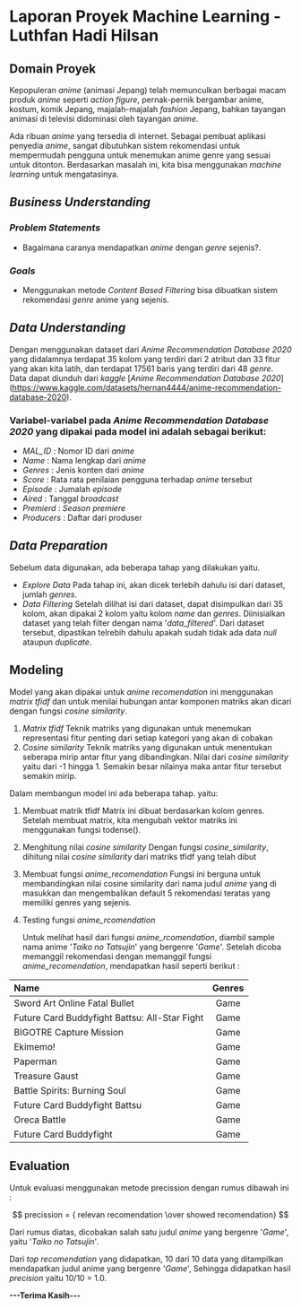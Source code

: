 # Laporan Proyek Machine Learning - Luthfan Hadi Hilsan

## Domain Proyek
Kepopuleran *anime* (animasi Jepang) telah memunculkan berbagai macam
produk *anime* seperti *action figure*, pernak-pernik bergambar anime, kostum,
komik Jepang, majalah-majalah *fashion* Jepang, bahkan tayangan animasi di
televisi didominasi oleh tayangan *anime*. 

Ada ribuan *anime* yang tersedia di internet. Sebagai pembuat aplikasi penyedia *anime*, sangat dibutuhkan sistem rekomendasi untuk mempermudah pengguna untuk menemukan anime genre yang sesuai untuk ditonton. Berdasarkan masalah ini, kita bisa menggunakan *machine learning* untuk mengatasinya.
## *Business Understanding*


### *Problem Statements*

- Bagaimana caranya mendapatkan *anime* dengan *genre* sejenis?.

### *Goals*

- Menggunakan metode *Content Based Filtering* bisa dibuatkan sistem rekomendasi *genre* anime yang sejenis. 


## *Data Understanding*
Dengan menggunakan dataset dari *Anime Recommendation Database 2020* yang didalamnya terdapat 35 kolom yang terdiri dari 2 atribut dan 33 fitur yang akan kita latih, dan terdapat 17561 baris yang terdiri dari 48 *genre*. Data dapat diunduh dari *kaggle* [*Anime Recommendation Database 2020*] (https://www.kaggle.com/datasets/hernan4444/anime-recommendation-database-2020).

### Variabel-variabel pada *Anime Recommendation Database 2020* yang dipakai pada model ini adalah sebagai berikut:

- *MAL_ID* : Nomor ID dari *anime*
- *Name* : Nama lengkap dari *anime*
- *Genres* : Jenis konten dari *anime* 
- *Score* : Rata rata penilaian pengguna terhadap *anime* tersebut
- *Episode* : Jumalah *episode*
- *Aired* : Tanggal *broadcast*
- *Premierd* : *Season premiere*
- *Producers* : Daftar dari produser 


## *Data Preparation*
Sebelum data digunakan, ada beberapa tahap yang dilakukan yaitu.
- *Explore Data*
    Pada tahap ini, akan dicek terlebih dahulu isi dari dataset, jumlah *genres*.
- *Data Filtering*
    Setelah dilihat isi dari dataset, dapat disimpulkan dari 35 kolom, akan dipakai 2 kolom yaitu kolom *name* dan *genres*. Diinisialkan dataset yang telah filter dengan nama '*data_filtered*'. Dari dataset tersebut, dipastikan telrebih dahulu apakah sudah tidak ada data *null* ataupun *duplicate*. 

## Modeling
Model yang akan dipakai untuk *anime recomendation* ini menggunakan *matrix tfidf* dan untuk menilai hubungan antar komponen matriks akan dicari dengan fungsi *cosine similarity*.

 1. *Matrix tfidf*
    Teknik matriks yang digunakan untuk menemukan representasi fitur penting dari setiap kategori yang akan di cobakan
 2. *Cosine similarity*
    Teknik matriks yang digunakan untuk menentukan seberapa mirip antar fitur yang dibandingkan. Nilai dari *cosine similarity* yaitu dari -1 hingga 1. Semakin besar nilainya maka antar fitur tersebut semakin mirip.

Dalam membangun model ini ada beberapa tahap. yaitu:
 1. Membuat matrik tfidf
    Matrix ini dibuat berdasarkan kolom genres. Setelah membuat matrix, kita mengubah vektor matriks ini menggunakan fungsi todense().
 2. Menghitung nilai *cosine similarity*
    Dengan fungsi *cosine_similarity*, dihitung nilai *cosine similarity* dari matriks tfidf yang telah dibut
 3. Membuat fungsi *anime_recomendation*
    Fungsi ini berguna untuk membandingkan nilai cosine similarity dari nama judul *anime* yang di masukkan dan mengembalikan default 5 rekomendasi teratas yang memiliki genres yang sejenis.
 4. Testing fungsi *anime_rcomendation*

    Untuk melihat hasil dari fungsi *anime_rcomendation*, diambil sample nama anime '*Taiko no Tatsujin*' yang
    bergenre '*Game*'. Setelah dicoba memanggil rekomendasi dengan memanggil fungsi *anime_recomendation*, mendapatkan hasil seperti berikut :

<center>

|Name|Genres|
|:---|:---:|
|Sword Art Online Fatal Bullet|Game|
|Future Card Buddyfight Battsu: All-Star Fight|Game|
|BIGOTRE Capture Mission|Game|
|Ekimemo!|Game|
|Paperman|Game|
|Treasure Gaust|Game|
|Battle Spirits: Burning Soul|Game|
|Future Card Buddyfight Battsu|Game|
|Oreca Battle|Game|
|Future Card Buddyfight|Game|

</center>

## Evaluation
Untuk evaluasi menggunakan metode precission dengan rumus dibawah ini :

$$ precission = { relevan recomendation \over showed recomendation} $$


Dari rumus diatas, dicobakan salah satu judul *anime* yang bergenre '*Game*', yaitu '*Taiko no Tatsujin*'. 

Dari *top recomendation* yang didapatkan, 10 dari 10 data yang ditampilkan mendapatkan judul anime yang bergenre '*Game*', Sehingga didapatkan hasil *precision* yaitu 10/10 = 1.0.

**---Terima Kasih---**

